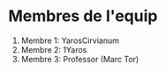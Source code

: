 # Membres de l'equip
1. Membre 1: YarosCirvianum
2. Membre 2: 1Yaros
3. Membre 3: Professor (Marc Tor)
